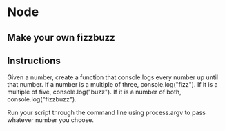 # Node 

## Make your own fizzbuzz

## Instructions
Given a number, create a function that console.logs every number up until that number. If a number is a multiple of three, console.log("fizz"). If it is a multiple of five, console.log("buzz"). If it is a number of both, console.log("fizzbuzz").

Run your script through the command line using process.argv to pass whatever number you choose.